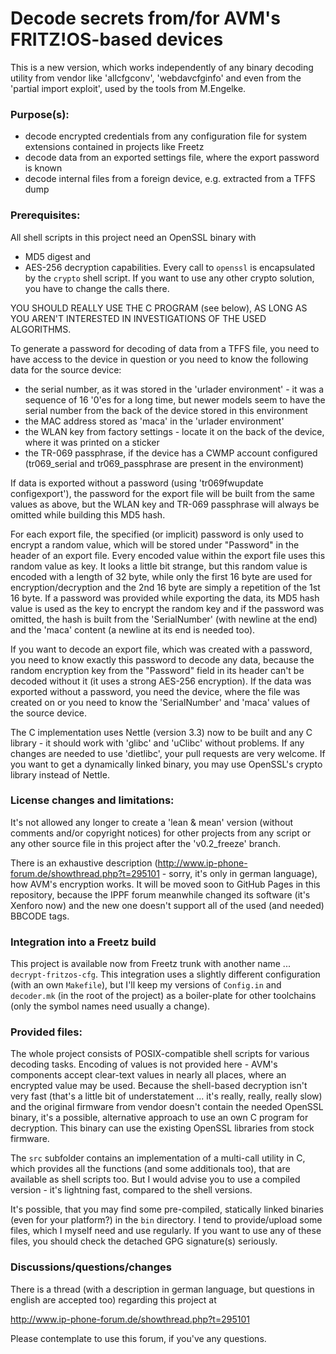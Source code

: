 # Decode secrets from/for AVM's FRITZ!OS-based devices

This is a new version, which works independently of any binary decoding utility from vendor like 'allcfgconv', 'webdavcfginfo' and even from the 'partial import exploit', used by the tools from M.Engelke.

### Purpose(s):
- decode encrypted credentials from any configuration file for system extensions contained in projects like Freetz
- decode data from an exported settings file, where the export password is known
- decode internal files from a foreign device, e.g. extracted from a TFFS dump

### Prerequisites:
All shell scripts in this project need an OpenSSL binary with
* MD5 digest and
* AES-256 decryption
capabilities.
Every call to ```openssl``` is encapsulated by the ```crypto``` shell script. If you want to use any other crypto solution, you have to change the calls there.

YOU SHOULD REALLY USE THE C PROGRAM (see below), AS LONG AS YOU AREN'T INTERESTED IN INVESTIGATIONS OF THE USED ALGORITHMS.

To generate a password for decoding of data from a TFFS file, you need to have access to the device in question or you need to know the following data for the source device:
* the serial number, as it was stored in the 'urlader environment' - it was a sequence of 16 '0'es for a long time, but newer models seem to have the serial number from the back of the device stored in this environment
* the MAC address stored as 'maca' in the 'urlader environment'
* the WLAN key from factory settings - locate it on the back of the device, where it was printed on a sticker
* the TR-069 passphrase, if the device has a CWMP account configured (tr069_serial and tr069_passphrase are present in the environment)

If data is exported without a password (using 'tr069fwupdate configexport'), the password for the export file will be built from the same values as above, but the WLAN key and TR-069 passphrase will always be omitted while building this MD5 hash.

For each export file, the specified (or implicit) password is only used to encrypt a random value, which will be stored under "Password" in the header of an export file. Every encoded value within the export file uses this random value as key. It looks a little bit strange, but this random value is encoded with a length of 32 byte, while only the first 16 byte are used for encryption/decryption and the 2nd 16 byte are simply a repetition of the 1st 16 byte. If a password was provided while exporting the data, its MD5 hash value is used as the key to encrypt the random key and if the password was omitted, the hash is built from the 'SerialNumber' (with newline at the end) and the 'maca' content (a newline at its end is needed too).

If you want to decode an export file, which was created with a password, you need to know exactly this password to decode any data, because the random encryption key from the "Password" field in its header can't be decoded without it (it uses a strong AES-256 encryption). If the data was exported without a password, you need the device, where the file was created on or you need to know the 'SerialNumber' and 'maca' values of the source device.

The C implementation uses Nettle (version 3.3) now to be built and any C library - it should work with 'glibc' and 'uClibc' without problems. If any changes are needed to use 'dietlibc', your pull requests are very welcome. If you want to get a dynamically linked binary, you may use OpenSSL's crypto library instead of Nettle.

### License changes and limitations:
It's not allowed any longer to create a 'lean & mean' version (without comments and/or copyright notices) for other projects from any script or any other source file in this project after the 'v0.2_freeze' branch.

There is an exhaustive description (http://www.ip-phone-forum.de/showthread.php?t=295101 - sorry, it's only in german language), how AVM's encryption works. It will be moved soon to GitHub Pages in this repository, because the IPPF forum meanwhile changed its software (it's Xenforo now) and the new one doesn't support all of the used (and needed) BBCODE tags.

### Integration into a Freetz build
This project is available now from Freetz trunk with another name ... ```decrypt-fritzos-cfg```. This integration uses a slightly different configuration (with an own ```Makefile```), but I'll keep my versions of ```Config.in``` and ```decoder.mk``` (in the root of the project) as a boiler-plate for other toolchains (only the symbol names need usually a change).

### Provided files:
The whole project consists of POSIX-compatible shell scripts for various decoding tasks. Encoding of values is not provided here - AVM's components accept clear-text values in nearly all places, where an encrypted value may be used. Because the shell-based decryption isn't very fast (that's a little bit of understatement ... it's really, really, really slow) and the original firmware from vendor doesn't contain the needed OpenSSL binary, it's a possible, alternative approach to use an own C program for decryption. This binary can use the existing OpenSSL libraries from stock firmware.

The ```src``` subfolder contains an implementation of a multi-call utility in C, which provides all the functions (and some additionals too), that are available as shell scripts too. But I would advise you to use a compiled version - it's lightning fast, compared to the shell versions.

It's possible, that you may find some pre-compiled, statically linked binaries (even for your platform?) in the ```bin``` directory. I tend to provide/upload some files, which I myself need and use regularly. If you want to use any of these files, you should check the detached GPG signature(s) seriously.

### Discussions/questions/changes

There is a thread (with a description in german language, but questions in english are accepted too) regarding this project at

http://www.ip-phone-forum.de/showthread.php?t=295101

Please contemplate to use this forum, if you've any questions.
